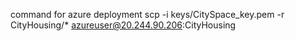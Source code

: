 command for azure deployment
scp -i keys/CitySpace_key.pem  -r CityHousing/* azureuser@20.244.90.206:CityHousing